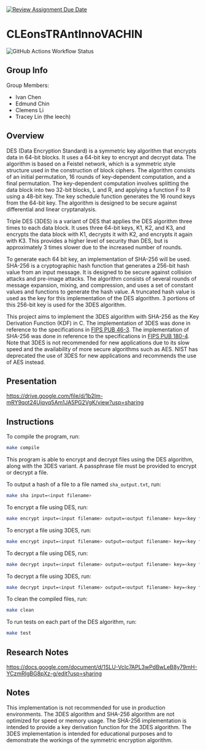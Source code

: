[![Review Assignment Due Date](https://classroom.github.com/assets/deadline-readme-button-24ddc0f5d75046c5622901739e7c5dd533143b0c8e959d652212380cedb1ea36.svg)](https://classroom.github.com/a/ecp4su41)

# CLEonsTRAntInnoVACHIN

![GitHub Actions Workflow Status](https://img.shields.io/github/actions/workflow/status/Stuycs-K/final-project-09-chen-ivan-chin-edmund-li-clemens/c-cpp.yml?style=for-the-badge)

## Group Info 

Group Members: 

- Ivan Chen
- Edmund Chin
- Clemens Li
- Tracey Lin (the leech)

## Overview

DES (Data Encryption Standard) is a symmetric key algorithm that encrypts data in 64-bit blocks. It uses a 64-bit key to encrypt and decrypt data. The algorithm is based on a Feistel network, which is a symmetric style structure used in the construction of block ciphers. The algorithm consists of an initial permutation, 16 rounds of key-dependent computation, and a final permutation. The key-dependent computation involves splitting the data block into two 32-bit blocks, L and R, and applying a function F to R using a 48-bit key. The key schedule function generates the 16 round keys from the 64-bit key. The algorithm is designed to be secure against differential and linear cryptanalysis.

Triple DES (3DES) is a variant of DES that applies the DES algorithm three times to each data block. It uses three 64-bit keys, K1, K2, and K3, and encrypts the data block with K1, decrypts it with K2, and encrypts it again with K3. This provides a higher level of security than DES, but is approximately 3 times slower due to the increased number of rounds.

To generate each 64 bit key, an implementation of SHA-256 will be used. SHA-256 is a cryptographic hash function that generates a 256-bit hash value from an input message. It is designed to be secure against collision attacks and pre-image attacks. The algorithm consists of several rounds of message expansion, mixing, and compression, and uses a set of constant values and functions to generate the hash value. A truncated hash value is used as the key for this implementation of the DES algorithm. 3 portions of this 256-bit key is used for the 3DES algorithm.

This project aims to implement the 3DES algorithm with SHA-256 as the Key Derivation Function (KDF) in C. The implementation of 3DES was done in reference to the specifications in [FIPS PUB 46-3](https://csrc.nist.gov/files/pubs/fips/46-3/final/docs/fips46-3.pdf). The implementation of SHA-256 was done in reference to the specifications in [FIPS PUB 180-4](https://nvlpubs.nist.gov/nistpubs/FIPS/NIST.FIPS.180-4.pdf). Note that 3DES is not recommended for new applications due to its slow speed and the availability of more secure algorithms such as AES. NIST has deprecated the use of 3DES for new applications and recommends the use of AES instead.

## Presentation

https://drive.google.com/file/d/1b2lm-mRY9qot24Ujqyq5Am1JA5PG2VgK/view?usp=sharing

## Instructions

To compile the program, run:

```bash
make compile
```

This program is able to encrypt and decrypt files using the DES algorithm, along with the 3DES variant. A passphrase file must be provided to encrypt or decrypt a file. 

To output a hash of a file to a file named `sha_output.txt`, run:

```bash
make sha input=<input filename>
```

To encrypt a file using DES, run:

```bash
make encrypt input=<input filename> output=<output filename> key=<key filename> triple=false
```

To encrypt a file using 3DES, run:

```bash
make encrypt input=<input filename> output=<output filename> key=<key filename> triple=true
```

To decrypt a file using DES, run:

```bash
make decrypt input=<input filename> output=<output filename> key=<key filename> triple=false
```

To decrypt a file using 3DES, run:

```bash
make decrypt input=<input filename> output=<output filename> key=<key filename> triple=true
```

To clean the compiled files, run:

```bash
make clean
```

To run tests on each part of the DES algorithm, run:

```bash
make test
```

## Research Notes

https://docs.google.com/document/d/1SLU-Vclc7APL3wPdBwLeB8y79mH-YCzmRIgBG8pXz-g/edit?usp=sharing

## Notes

This implementation is not recommended for use in production environments. The 3DES algorithm and SHA-256 algorithm are not optimized for speed or memory usage. The SHA-256 implementation is intended to provide a key derivation function for the 3DES algorithm. The 3DES implementation is intended for educational purposes and to demonstrate the workings of the symmetric encryption algorithm. 
